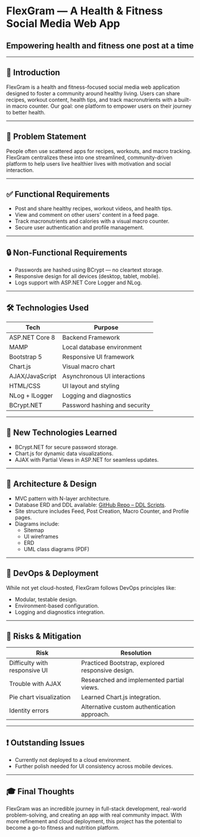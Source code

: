 # FlexGram — A Health & Fitness Social Media Web App

## Empowering health and fitness one post at a time

---

## 📌 Introduction

FlexGram is a health and fitness-focused social media web application designed to foster a community around healthy living. Users can share recipes, workout content, health tips, and track macronutrients with a built-in macro counter. Our goal: one platform to empower users on their journey to better health.

---

## 🎯 Problem Statement

People often use scattered apps for recipes, workouts, and macro tracking. FlexGram centralizes these into one streamlined, community-driven platform to help users live healthier lives with motivation and social interaction.

---

## ✅ Functional Requirements

- Post and share healthy recipes, workout videos, and health tips.
- View and comment on other users’ content in a feed page.
- Track macronutrients and calories with a visual macro counter.
- Secure user authentication and profile management.

---

## 🔒 Non-Functional Requirements

- Passwords are hashed using BCrypt — no cleartext storage.
- Responsive design for all devices (desktop, tablet, mobile).
- Logs support with ASP.NET Core Logger and NLog.

---

## 🛠 Technologies Used

| Tech               | Purpose                                |
| ------------------ | -------------------------------------- |
| ASP.NET Core 8     | Backend Framework                      |
| MAMP               | Local database environment             |
| Bootstrap 5        | Responsive UI framework                |
| Chart.js           | Visual macro chart                     |
| AJAX/JavaScript    | Asynchronous UI interactions           |
| HTML/CSS           | UI layout and styling                  |
| NLog + ILogger     | Logging and diagnostics                |
| BCrypt.NET         | Password hashing and security          |

---

## 🧠 New Technologies Learned

- BCrypt.NET for secure password storage.
- Chart.js for dynamic data visualizations.
- AJAX with Partial Views in ASP.NET for seamless updates.

---

## 🧰 Architecture & Design

- MVC pattern with N-layer architecture.
- Database ERD and DDL available: [GitHub Repo – DDL Scripts](#).
- Site structure includes Feed, Post Creation, Macro Counter, and Profile pages.
- Diagrams include:
  - Sitemap
  - UI wireframes
  - ERD
  - UML class diagrams (PDF)

---

## 🧪 DevOps & Deployment

While not yet cloud-hosted, FlexGram follows DevOps principles like:
- Modular, testable design.
- Environment-based configuration.
- Logging and diagnostics integration.

---

## 🛑 Risks & Mitigation

| Risk                             | Resolution                                  |
| -------------------------------- | ------------------------------------------- |
| Difficulty with responsive UI   | Practiced Bootstrap, explored responsive design. |
| Trouble with AJAX                | Researched and implemented partial views.  |
| Pie chart visualization          | Learned Chart.js integration.              |
| Identity errors                  | Alternative custom authentication approach. |

---

## ❗ Outstanding Issues

- Currently not deployed to a cloud environment.
- Further polish needed for UI consistency across mobile devices.

---

## 🎓 Final Thoughts

FlexGram was an incredible journey in full-stack development, real-world problem-solving, and creating an app with real community impact. With more refinement and cloud deployment, this project has the potential to become a go-to fitness and nutrition platform.

